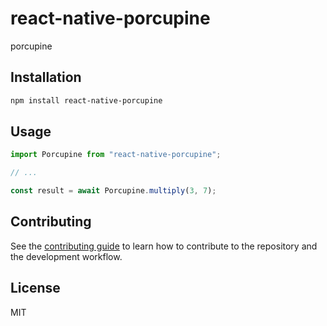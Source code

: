 # react-native-porcupine

porcupine

## Installation

```sh
npm install react-native-porcupine
```

## Usage

```js
import Porcupine from "react-native-porcupine";

// ...

const result = await Porcupine.multiply(3, 7);
```

## Contributing

See the [contributing guide](CONTRIBUTING.md) to learn how to contribute to the repository and the development workflow.

## License

MIT
